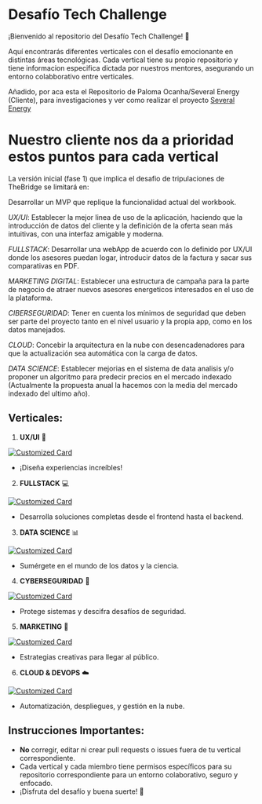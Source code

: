 # Desafío Tech Challenge

¡Bienvenido al repositorio del Desafío Tech Challenge! 🚀

Aquí encontrarás diferentes verticales con el desafío emocionante en distintas áreas tecnológicas. Cada vertical tiene su propio repositorio y tiene informacion especifica dictada por nuestros mentores, asegurando un entorno colabborativo entre verticales.

Añadido, por aca esta el Repositorio de Paloma Ocanha/Several Energy (Cliente), para investigaciones y ver como realizar el proyecto [Several Energy](https://github.com/The-Bridge-Challenge/DESAFIO_TRIPULACIONES_SEVERAL)

# Nuestro cliente nos da a prioridad estos puntos para cada vertical

La versión inicial (fase 1) que implica el desafio de tripulaciones de TheBridge se limitará en:

Desarrollar un MVP que replique la funcionalidad actual del workbook.

*UX/UI*: Establecer la mejor linea de uso de la aplicación, haciendo que la introducción de datos del cliente y la definición de la oferta sean más intuitivas, con una interfaz amigable y moderna.

*FULLSTACK*: Desarrollar una webApp de acuerdo con lo definido por UX/UI donde los asesores puedan logar, introducir datos de la factura y sacar sus comparativas en PDF.

*MARKETING DIGITAL*: Establecer una estructura de campaña para la parte de negocio de atraer nuevos asesores energeticos interesados en el uso de la plataforma.

*CIBERSEGURIDAD*: Tener en cuenta los mínimos de seguridad que deben ser parte del proyecto tanto en el nivel usuario y la propia app, como en los datos manejados.

*CLOUD*: Concebir la arquitectura en la nube con desencadenadores para que la actualización sea automática con la carga de datos.

*DATA SCIENCE*: Establecer mejorias en el sistema de data analisis y/o proponer un algoritmo para predecir precios en el mercado indexado (Actualmente la propuesta anual la hacemos con la media del mercado indexado del ultimo año).


## Verticales:

1. **UX/UI** 🎨

[![Customized Card](https://github-readme-stats.vercel.app/api/pin/?username=The-Bridge-Challenge&repo=UX-UI&title_color=fff&icon_color=f9f9f9&text_color=9f9f9f&bg_color=151515)](https://github.com/The-Bridge-Challenge/UX-UI)
   - ¡Diseña experiencias increíbles!

2. **FULLSTACK** 💻

[![Customized Card](https://github-readme-stats.vercel.app/api/pin/?username=The-Bridge-Challenge&repo=FULLSTACK&title_color=fff&icon_color=f9f9f9&text_color=9f9f9f&bg_color=151515)](https://github.com/The-Bridge-Challenge/FULLSTACK)
   - Desarrolla soluciones completas desde el frontend hasta el backend.

3. **DATA SCIENCE** 📊
   
[![Customized Card](https://github-readme-stats.vercel.app/api/pin/?username=The-Bridge-Challenge&repo=DATA-SCIENCE&title_color=fff&icon_color=f9f9f9&text_color=9f9f9f&bg_color=151515)](https://github.com/The-Bridge-Challenge/DATA-SCIENCE)
   - Sumérgete en el mundo de los datos y la ciencia.

4. **CYBERSEGURIDAD** 🔐

[![Customized Card](https://github-readme-stats.vercel.app/api/pin/?username=The-Bridge-Challenge&repo=CYBERSEGURIDAD&title_color=fff&icon_color=f9f9f9&text_color=9f9f9f&bg_color=151515)](https://github.com/The-Bridge-Challenge/CYBERSEGURIDAD)
   - Protege sistemas y descifra desafíos de seguridad.

5. **MARKETING** 📢

[![Customized Card](https://github-readme-stats.vercel.app/api/pin/?username=The-Bridge-Challenge&repo=MARKETING&title_color=fff&icon_color=f9f9f9&text_color=9f9f9f&bg_color=151515)](https://github.com/The-Bridge-Challenge/marketing)
   - Estrategias creativas para llegar al público.

6. **CLOUD & DEVOPS** ☁️

[![Customized Card](https://github-readme-stats.vercel.app/api/pin/?username=The-Bridge-Challenge&repo=CLOUD-DEVOPS&title_color=fff&icon_color=f9f9f9&text_color=9f9f9f&bg_color=151515)](https://github.com/The-Bridge-Challenge/CLOUD-DEVOPS)
   - Automatización, despliegues, y gestión en la nube.

## Instrucciones Importantes:

- **No** corregir, editar ni crear pull requests o issues fuera de tu vertical correspondiente.
- Cada vertical y cada miembro tiene permisos específicos para su repositorio correspondiente para un entorno colaborativo, seguro y enfocado.
- ¡Disfruta del desafío y buena suerte! 🚀
